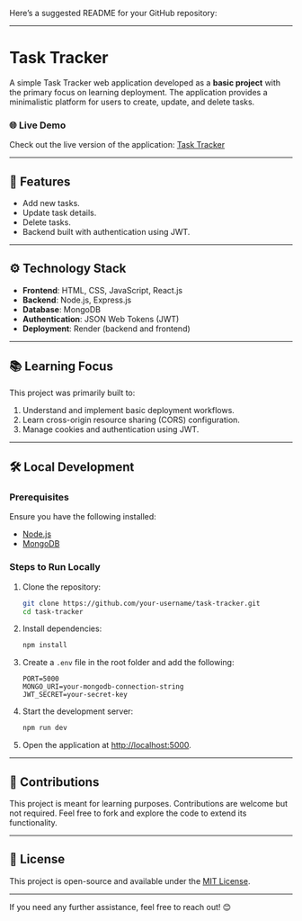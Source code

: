 Here’s a suggested README for your GitHub repository:

---

# Task Tracker

A simple Task Tracker web application developed as a **basic project** with the primary focus on learning deployment. The application provides a minimalistic platform for users to create, update, and delete tasks.

### 🌐 Live Demo
Check out the live version of the application: [Task Tracker](https://tasktracker-1-bkqb.onrender.com/)

---

## 🚀 Features
- Add new tasks.
- Update task details.
- Delete tasks.
- Backend built with authentication using JWT.

---

## ⚙️ Technology Stack
- **Frontend**: HTML, CSS, JavaScript, React.js
- **Backend**: Node.js, Express.js
- **Database**: MongoDB
- **Authentication**: JSON Web Tokens (JWT)
- **Deployment**: Render (backend and frontend)

---

## 📚 Learning Focus
This project was primarily built to:
1. Understand and implement basic deployment workflows.
2. Learn cross-origin resource sharing (CORS) configuration.
3. Manage cookies and authentication using JWT.

---

## 🛠️ Local Development

### Prerequisites
Ensure you have the following installed:
- [Node.js](https://nodejs.org/)
- [MongoDB](https://www.mongodb.com/)

### Steps to Run Locally
1. Clone the repository:
   ```bash
   git clone https://github.com/your-username/task-tracker.git
   cd task-tracker
   ```

2. Install dependencies:
   ```bash
   npm install
   ```

3. Create a `.env` file in the root folder and add the following:
   ```env
   PORT=5000
   MONGO_URI=your-mongodb-connection-string
   JWT_SECRET=your-secret-key
   ```

4. Start the development server:
   ```bash
   npm run dev
   ```

5. Open the application at [http://localhost:5000](http://localhost:5000).

---

## 🌟 Contributions
This project is meant for learning purposes. Contributions are welcome but not required. Feel free to fork and explore the code to extend its functionality.

---

## 📄 License
This project is open-source and available under the [MIT License](LICENSE).

---

If you need any further assistance, feel free to reach out! 😊
